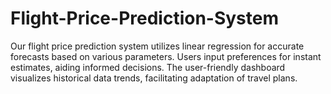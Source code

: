# Flight-Price-Prediction-System
Our flight price prediction system utilizes linear regression for accurate forecasts based on various parameters. Users input preferences for instant estimates, aiding informed decisions. The user-friendly dashboard visualizes historical data trends, facilitating adaptation of travel plans. 
